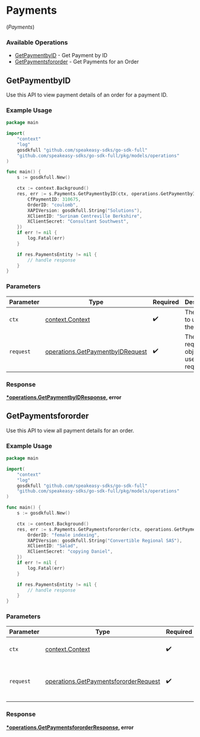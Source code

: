 # Payments
(*Payments*)

### Available Operations

* [GetPaymentbyID](#getpaymentbyid) - Get Payment by ID
* [GetPaymentsfororder](#getpaymentsfororder) - Get Payments for an Order

## GetPaymentbyID

Use this API to view payment details of an order for a payment ID.

### Example Usage

```go
package main

import(
	"context"
	"log"
	gosdkfull "github.com/speakeasy-sdks/go-sdk-full"
	"github.com/speakeasy-sdks/go-sdk-full/pkg/models/operations"
)

func main() {
    s := gosdkfull.New()

    ctx := context.Background()
    res, err := s.Payments.GetPaymentbyID(ctx, operations.GetPaymentbyIDRequest{
        CfPaymentID: 310675,
        OrderID: "coulomb",
        XAPIVersion: gosdkfull.String("Solutions"),
        XClientID: "Surinam Centreville Berkshire",
        XClientSecret: "Consultant Southwest",
    })
    if err != nil {
        log.Fatal(err)
    }

    if res.PaymentsEntity != nil {
        // handle response
    }
}
```

### Parameters

| Parameter                                                                            | Type                                                                                 | Required                                                                             | Description                                                                          |
| ------------------------------------------------------------------------------------ | ------------------------------------------------------------------------------------ | ------------------------------------------------------------------------------------ | ------------------------------------------------------------------------------------ |
| `ctx`                                                                                | [context.Context](https://pkg.go.dev/context#Context)                                | :heavy_check_mark:                                                                   | The context to use for the request.                                                  |
| `request`                                                                            | [operations.GetPaymentbyIDRequest](../../models/operations/getpaymentbyidrequest.md) | :heavy_check_mark:                                                                   | The request object to use for the request.                                           |


### Response

**[*operations.GetPaymentbyIDResponse](../../models/operations/getpaymentbyidresponse.md), error**


## GetPaymentsfororder

Use this API to view all payment details for an order.

### Example Usage

```go
package main

import(
	"context"
	"log"
	gosdkfull "github.com/speakeasy-sdks/go-sdk-full"
	"github.com/speakeasy-sdks/go-sdk-full/pkg/models/operations"
)

func main() {
    s := gosdkfull.New()

    ctx := context.Background()
    res, err := s.Payments.GetPaymentsfororder(ctx, operations.GetPaymentsfororderRequest{
        OrderID: "female indexing",
        XAPIVersion: gosdkfull.String("Convertible Regional SAS"),
        XClientID: "Salad",
        XClientSecret: "copying Daniel",
    })
    if err != nil {
        log.Fatal(err)
    }

    if res.PaymentsEntity != nil {
        // handle response
    }
}
```

### Parameters

| Parameter                                                                                      | Type                                                                                           | Required                                                                                       | Description                                                                                    |
| ---------------------------------------------------------------------------------------------- | ---------------------------------------------------------------------------------------------- | ---------------------------------------------------------------------------------------------- | ---------------------------------------------------------------------------------------------- |
| `ctx`                                                                                          | [context.Context](https://pkg.go.dev/context#Context)                                          | :heavy_check_mark:                                                                             | The context to use for the request.                                                            |
| `request`                                                                                      | [operations.GetPaymentsfororderRequest](../../models/operations/getpaymentsfororderrequest.md) | :heavy_check_mark:                                                                             | The request object to use for the request.                                                     |


### Response

**[*operations.GetPaymentsfororderResponse](../../models/operations/getpaymentsfororderresponse.md), error**

